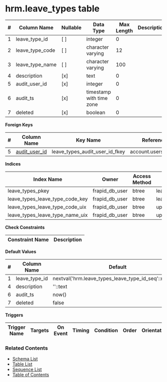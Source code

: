 # hrm.leave_types table



| # | Column Name | Nullable | Data Type | Max Length | Description |
| --- | --- | --- | --- | --- | --- |
| 1 | leave_type_id | [ ] | integer | 0 |  |
| 2 | leave_type_code | [ ] | character varying | 12 |  |
| 3 | leave_type_name | [ ] | character varying | 100 |  |
| 4 | description | [x] | text | 0 |  |
| 5 | audit_user_id | [x] | integer | 0 |  |
| 6 | audit_ts | [x] | timestamp with time zone | 0 |  |
| 7 | deleted | [x] | boolean | 0 |  |



**Foreign Keys**

| # | Column Name | Key Name | References |
| --- | --- | --- | --- |
| 5 | [audit_user_id](../account/users.md) | leave_types_audit_user_id_fkey | account.users.user_id |



**Indices**

| Index Name | Owner | Access Method | Definition | Description |
| --- | --- | --- | --- | --- |
| leave_types_pkey | frapid_db_user | btree | leave_type_id |  |
| leave_types_leave_type_code_key | frapid_db_user | btree | leave_type_code |  |
| leave_types_leave_type_code_uix | frapid_db_user | btree | upper(leave_type_code::text) |  |
| leave_types_leave_type_name_uix | frapid_db_user | btree | upper(leave_type_name::text) |  |



**Check Constraints**

| Constraint Name | Description |
| --- | --- |



**Default Values**

| # | Column Name | Default |
| --- | --- | --- |
| 1 | leave_type_id | nextval('hrm.leave_types_leave_type_id_seq'::regclass) |
| 4 | description | ''::text |
| 6 | audit_ts | now() |
| 7 | deleted | false |


**Triggers**

| Trigger Name | Targets | On Event | Timing | Condition | Order | Orientation | Description |
| --- | --- | --- | --- | --- | --- | --- | --- |


### Related Contents
* [Schema List](../../schemas.md)
* [Table List](../../tables.md)
* [Sequence List](../../sequences.md)
* [Table of Contents](../../README.md)
